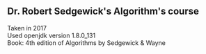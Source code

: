 ## Dr. Robert Sedgewick's Algorithm's course

Taken in 2017  
Used openjdk version 1.8.0\_131  
Book: 4th edition of Algorithms by Sedgewick & Wayne
